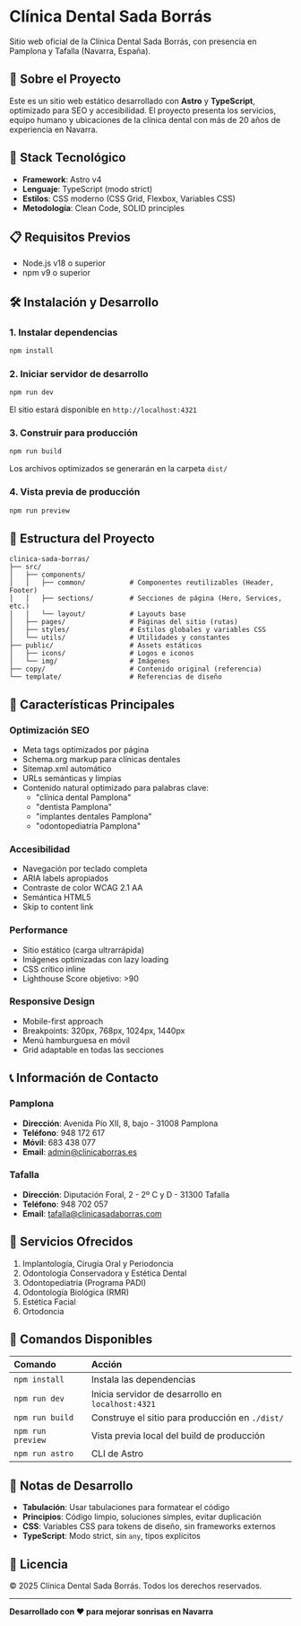 # Clínica Dental Sada Borrás

Sitio web oficial de la Clínica Dental Sada Borrás, con presencia en Pamplona y Tafalla (Navarra, España).

## 🦷 Sobre el Proyecto

Este es un sitio web estático desarrollado con **Astro** y **TypeScript**, optimizado para SEO y accesibilidad. El proyecto presenta los servicios, equipo humano y ubicaciones de la clínica dental con más de 20 años de experiencia en Navarra.

## 🚀 Stack Tecnológico

- **Framework**: Astro v4
- **Lenguaje**: TypeScript (modo strict)
- **Estilos**: CSS moderno (CSS Grid, Flexbox, Variables CSS)
- **Metodología**: Clean Code, SOLID principles

## 📋 Requisitos Previos

- Node.js v18 o superior
- npm v9 o superior

## 🛠️ Instalación y Desarrollo

### 1. Instalar dependencias

```bash
npm install
```

### 2. Iniciar servidor de desarrollo

```bash
npm run dev
```

El sitio estará disponible en `http://localhost:4321`

### 3. Construir para producción

```bash
npm run build
```

Los archivos optimizados se generarán en la carpeta `dist/`

### 4. Vista previa de producción

```bash
npm run preview
```

## 📁 Estructura del Proyecto

```
clinica-sada-borras/
├── src/
│   ├── components/
│   │   ├── common/           # Componentes reutilizables (Header, Footer)
│   │   ├── sections/         # Secciones de página (Hero, Services, etc.)
│   │   └── layout/           # Layouts base
│   ├── pages/                # Páginas del sitio (rutas)
│   ├── styles/               # Estilos globales y variables CSS
│   └── utils/                # Utilidades y constantes
├── public/                   # Assets estáticos
│   ├── icons/                # Logos e iconos
│   └── img/                  # Imágenes
├── copy/                     # Contenido original (referencia)
└── template/                 # Referencias de diseño
```

## 🎨 Características Principales

### Optimización SEO

- Meta tags optimizados por página
- Schema.org markup para clínicas dentales
- Sitemap.xml automático
- URLs semánticas y limpias
- Contenido natural optimizado para palabras clave:
  - "clínica dental Pamplona"
  - "dentista Pamplona"
  - "implantes dentales Pamplona"
  - "odontopediatría Pamplona"

### Accesibilidad

- Navegación por teclado completa
- ARIA labels apropiados
- Contraste de color WCAG 2.1 AA
- Semántica HTML5
- Skip to content link

### Performance

- Sitio estático (carga ultrarrápida)
- Imágenes optimizadas con lazy loading
- CSS crítico inline
- Lighthouse Score objetivo: >90

### Responsive Design

- Mobile-first approach
- Breakpoints: 320px, 768px, 1024px, 1440px
- Menú hamburguesa en móvil
- Grid adaptable en todas las secciones

## 📞 Información de Contacto

### Pamplona
- **Dirección**: Avenida Pío XII, 8, bajo - 31008 Pamplona
- **Teléfono**: 948 172 617
- **Móvil**: 683 438 077
- **Email**: admin@clinicaborras.es

### Tafalla
- **Dirección**: Diputación Foral, 2 - 2º C y D - 31300 Tafalla
- **Teléfono**: 948 702 057
- **Email**: tafalla@clinicasadaborras.com

## 🏥 Servicios Ofrecidos

1. Implantología, Cirugía Oral y Periodoncia
2. Odontología Conservadora y Estética Dental
3. Odontopediatría (Programa PADI)
4. Odontología Biológica (RMR)
5. Estética Facial
6. Ortodoncia

## 🔧 Comandos Disponibles

| Comando           | Acción                                           |
|:------------------|:-------------------------------------------------|
| `npm install`     | Instala las dependencias                         |
| `npm run dev`     | Inicia servidor de desarrollo en `localhost:4321`|
| `npm run build`   | Construye el sitio para producción en `./dist/`  |
| `npm run preview` | Vista previa local del build de producción       |
| `npm run astro`   | CLI de Astro                                     |

## 📝 Notas de Desarrollo

- **Tabulación**: Usar tabulaciones para formatear el código
- **Principios**: Código limpio, soluciones simples, evitar duplicación
- **CSS**: Variables CSS para tokens de diseño, sin frameworks externos
- **TypeScript**: Modo strict, sin `any`, tipos explícitos

## 📄 Licencia

© 2025 Clínica Dental Sada Borrás. Todos los derechos reservados.

---

**Desarrollado con ❤️ para mejorar sonrisas en Navarra**

